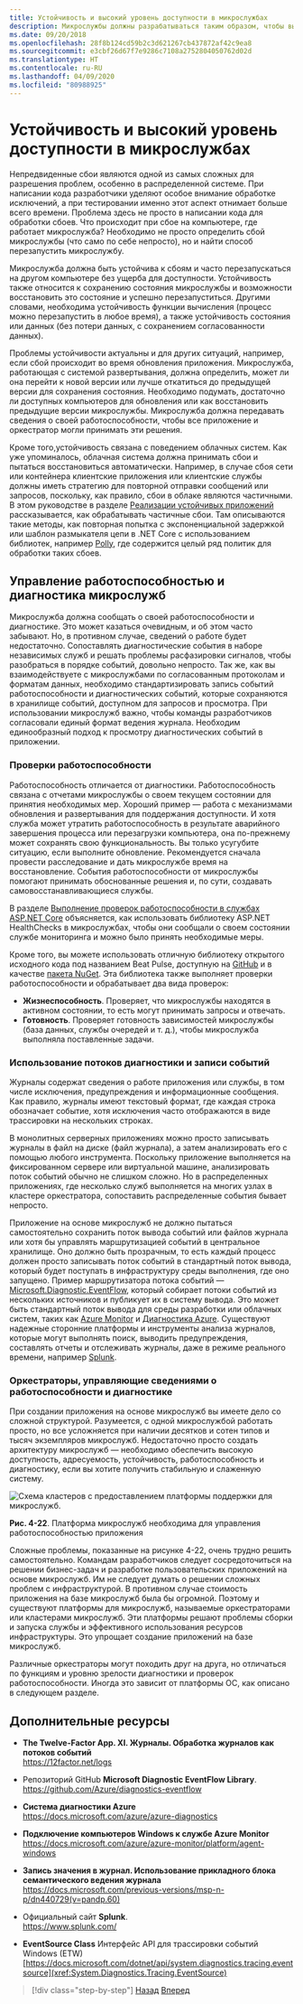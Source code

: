 ```yaml
---
title: Устойчивость и высокий уровень доступности в микрослужбах
description: Микрослужбы должны разрабатываться таким образом, чтобы выдерживать временные сбои сети и зависимостей и сохранять устойчивость для достижения высокого уровня доступности.
ms.date: 09/20/2018
ms.openlocfilehash: 28f8b124cd59b2c3d621267cb437872af42c9ea8
ms.sourcegitcommit: e3cbf26d67f7e9286c7108a2752804050762d02d
ms.translationtype: HT
ms.contentlocale: ru-RU
ms.lasthandoff: 04/09/2020
ms.locfileid: "80988925"
---
```

# <a name="resiliency-and-high-availability-in-microservices"></a>Устойчивость и высокий уровень доступности в микрослужбах

Непредвиденные сбои являются одной из самых сложных для разрешения проблем, особенно в распределенной системе. При написании кода разработчики уделяют особое внимание обработке исключений, а при тестировании именно этот аспект отнимает больше всего времени. Проблема здесь не просто в написании кода для обработки сбоев. Что происходит при сбое на компьютере, где работает микрослужба? Необходимо не просто определить сбой микрослужбы (что само по себе непросто), но и найти способ перезапустить микрослужбу.

Микрослужба должна быть устойчива к сбоям и часто перезапускаться на другом компьютере без ущерба для доступности. Устойчивость также относится к сохранению состояния микрослужбы и возможности восстановить это состояние и успешно перезапуститься. Другими словами, необходима устойчивость функции вычисления (процесс можно перезапустить в любое время), а также устойчивость состояния или данных (без потери данных, с сохранением согласованности данных).

Проблемы устойчивости актуальны и для других ситуаций, например, если сбой происходит во время обновления приложения. Микрослужба, работающая с системой развертывания, должна определить, может ли она перейти к новой версии или лучше откатиться до предыдущей версии для сохранения состояния. Необходимо подумать, достаточно ли доступных компьютеров для обновления или как восстановить предыдущие версии микрослужбы. Микрослужба должна передавать сведения о своей работоспособности, чтобы все приложение и оркестратор могли принимать эти решения.

Кроме того,устойчивость связана с поведением облачных систем. Как уже упоминалось, облачная система должна принимать сбои и пытаться восстановиться автоматически. Например, в случае сбоя сети или контейнера клиентские приложения или клиентские службы должны иметь стратегию для повторной отправки сообщений или запросов, поскольку, как правило, сбои в облаке являются частичными. В этом руководстве в разделе [Реализации устойчивых приложений](../implement-resilient-applications/index.md) рассказывается, как обрабатывать частичные сбои. Там описываются такие методы, как повторная попытка с экспоненциальной задержкой или шаблон размыкателя цепи в .NET Core с использованием библиотек, например [Polly](https://github.com/App-vNext/Polly), где содержится целый ряд политик для обработки таких сбоев.

## <a name="health-management-and-diagnostics-in-microservices"></a>Управление работоспособностью и диагностика микрослужб

Микрослужба должна сообщать о своей работоспособности и диагностике. Это может казаться очевидным, и об этом часто забывают. Но, в противном случае, сведений о работе будет недостаточно. Сопоставлять диагностические события в наборе независимых служб и решать проблемы расфазировки сигналов, чтобы разобраться в порядке событий, довольно непросто. Так же, как вы взаимодействуете с микрослужбами по согласованным протоколам и форматам данных, необходимо стандартизировать запись событий работоспособности и диагностических событий, которые сохраняются в хранилище событий, доступном для запросов и просмотра. При использовании микрослужб важно, чтобы команды разработчиков согласовали единый формат ведения журнала. Необходим единообразный подход к просмотру диагностических событий в приложении.

### <a name="health-checks"></a>Проверки работоспособности

Работоспособность отличается от диагностики. Работоспособность связана с отчетами микрослужбы о своем текущем состоянии для принятия необходимых мер. Хороший пример — работа с механизмами обновления и развертывания для поддержания доступности. И хотя служба может утратить работоспособность в результате аварийного завершения процесса или перезагрузки компьютера, она по-прежнему может сохранять свою функциональность. Вы только усугубите ситуацию, если выполните обновление. Рекомендуется сначала провести расследование и дать микрослужбе время на восстановление. События работоспособности от микрослужбы помогают принимать обоснованные решения и, по сути, создавать самовосстанавливающиеся службы.

В разделе [Выполнение проверок работоспособности в службах ASP.NET Core](../implement-resilient-applications/monitor-app-health.md#implement-health-checks-in-aspnet-core-services) объясняется, как использовать библиотеку ASP.NET HealthChecks в микрослужбах, чтобы они сообщали о своем состоянии службе мониторинга и можно было принять необходимые меры.

Кроме того, вы можете использовать отличную библиотеку открытого исходного кода под названием Beat Pulse, доступную на [GitHub](https://github.com/Xabaril/BeatPulse) и в качестве [пакета NuGet](https://www.nuget.org/packages/BeatPulse/). Эта библиотека также выполняет проверки работоспособности и обрабатывает два вида проверок:

- **Жизнеспособность**. Проверяет, что микрослужбы находятся в активном состоянии, то есть могут принимать запросы и отвечать.
- **Готовность**. Проверяет готовность зависимостей микрослужбы (база данных, службы очередей и т. д.), чтобы микрослужба выполняла поставленные задачи.

### <a name="using-diagnostics-and-logs-event-streams"></a>Использование потоков диагностики и записи событий

Журналы содержат сведения о работе приложения или службы, в том числе исключения, предупреждения и информационные сообщения. Как правило, журналы имеют текстовый формат, где каждая строка обозначает событие, хотя исключения часто отображаются в виде трассировки на нескольких строках.

В монолитных серверных приложениях можно просто записывать журналы в файл на диске (файл журнала), а затем анализировать его с помощью любого инструмента. Поскольку приложение выполняется на фиксированном сервере или виртуальной машине, анализировать поток событий обычно не слишком сложно. Но в распределенных приложениях, где несколько служб выполняется на многих узлах в кластере оркестратора, сопоставить распределенные события бывает непросто.

Приложение на основе микрослужб не должно пытаться самостоятельно сохранить поток вывода событий или файлов журнала или хотя бы управлять маршрутизацией событий в центральное хранилище. Оно должно быть прозрачным, то есть каждый процесс должен просто записывать поток событий в стандартный поток вывода, который будет поступать в инфраструктуру среды выполнения, где оно запущено. Пример маршрутизатора потока событий — [Microsoft.Diagnostic.EventFlow](https://github.com/Azure/diagnostics-eventflow), который собирает потоки событий из нескольких источников и публикует их в систему вывода. Это может быть стандартный поток вывода для среды разработки или облачных систем, таких как [Azure Monitor](https://azure.microsoft.com/services/monitor//) и [Диагностика Azure](https://docs.microsoft.com/azure/azure-monitor/platform/diagnostics-extension-overview). Существуют надежные сторонние платформы и инструменты анализа журналов, которые могут выполнять поиск, выводить предупреждения, составлять отчеты и отслеживать журналы, даже в режиме реального времени, например [Splunk](https://www.splunk.com/goto/Splunk_Log_Management?ac=ga_usa_log_analysis_phrase_Mar17&_kk=logs%20analysis&gclid=CNzkzIrex9MCFYGHfgodW5YOtA).

### <a name="orchestrators-managing-health-and-diagnostics-information"></a>Оркестраторы, управляющие сведениями о работоспособности и диагностике

При создании приложения на основе микрослужб вы имеете дело со сложной структурой. Разумеется, с одной микрослужбой работать просто, но все усложняется при наличии десятков и сотен типов и тысяч экземпляров микрослужб. Недостаточно просто создать архитектуру микрослужб — необходимо обеспечить высокую доступность, адресуемость, устойчивость, работоспособность и диагностику, если вы хотите получить стабильную и слаженную систему.

![Схема кластеров с предоставлением платформы поддержки для микрослужб.](./media/resilient-high-availability-microservices/microservice-platform.png)

**Рис. 4-22**. Платформа микрослужб необходима для управления работоспособностью приложения

Сложные проблемы, показанные на рисунке 4-22, очень трудно решить самостоятельно. Командам разработчиков следует сосредоточиться на решении бизнес-задач и разработке пользовательских приложений на основе микрослужб. Им не следует думать о решении сложных проблем с инфраструктурой. В противном случае стоимость приложения на базе микрослужб была бы огромной. Поэтому и существуют платформы для микрослужб, называемые оркестраторами или кластерами микрослужб. Эти платформы решают проблемы сборки и запуска службы и эффективного использования ресурсов инфраструктуры. Это упрощает создание приложений на базе микрослужб.

Различные оркестраторы могут походить друг на друга, но отличаться по функциям и уровню зрелости диагностики и проверок работоспособности. Иногда это зависит от платформы ОС, как описано в следующем разделе.

## <a name="additional-resources"></a>Дополнительные ресурсы

- **The Twelve-Factor App. XI. Журналы. Обработка журналов как потоков событий** \
  <https://12factor.net/logs>

- Репозиторий GitHub **Microsoft Diagnostic EventFlow Library**. \
  <https://github.com/Azure/diagnostics-eventflow>

- **Система диагностики Azure** \
  <https://docs.microsoft.com/azure/azure-diagnostics>

- **Подключение компьютеров Windows к службе Azure Monitor** \
  <https://docs.microsoft.com/azure/azure-monitor/platform/agent-windows>

- **Запись значения в журнал. Использование прикладного блока семантического ведения журнала** \
  <https://docs.microsoft.com/previous-versions/msp-n-p/dn440729(v=pandp.60)>

- Официальный сайт **Splunk**. \
  <https://www.splunk.com/>

- **EventSource Class** Интерфейс API для трассировки событий Windows (ETW) \
  [https://docs.microsoft.com/dotnet/api/system.diagnostics.tracing.eventsource](xref:System.Diagnostics.Tracing.EventSource)

>[!div class="step-by-step"]
>[Назад](microservice-based-composite-ui-shape-layout.md)
>[Вперед](scalable-available-multi-container-microservice-applications.md)
